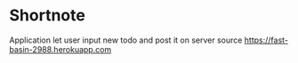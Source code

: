 # Shortnote
Application let user input new todo and post it on server
source https://fast-basin-2988.herokuapp.com
